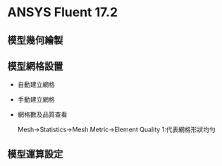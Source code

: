 # ANSYS Fluent 17.2
## 模型幾何繪製

## 模型網格設置
- 自動建立網格
- 手動建立網格
- 網格數及品質查看
  
  Mesh->Statistics->Mesh Metric->Element Quality
  1:代表網格形狀均勻

## 模型運算設定
